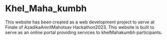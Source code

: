 # Khel_Maha_kumbh
This website has been created as a web development project to serve at Finale of AzadikaAmritMahotsav Hackathon2023. This website is built to serve as an online portal providing services to khelMahakumbh participants.
